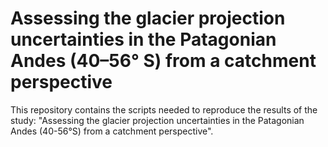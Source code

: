 # Assessing the glacier projection uncertainties in the Patagonian Andes (40–56° S) from a catchment perspective 

This repository contains the scripts needed to reproduce the results of the study: "Assessing the glacier projection uncertainties in the Patagonian Andes (40-56°S) from a catchment perspective". 
